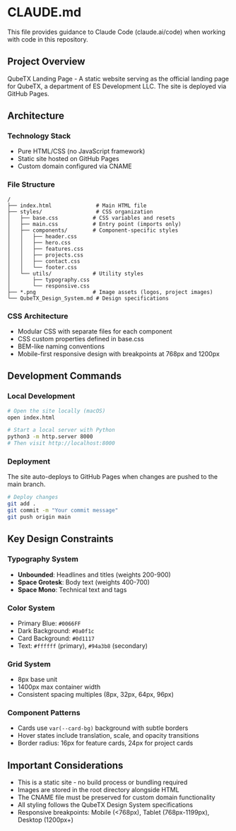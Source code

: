 # CLAUDE.md

This file provides guidance to Claude Code (claude.ai/code) when working with code in this repository.

## Project Overview

QubeTX Landing Page - A static website serving as the official landing page for QubeTX, a department of ES Development LLC. The site is deployed via GitHub Pages.

## Architecture

### Technology Stack
- Pure HTML/CSS (no JavaScript framework)
- Static site hosted on GitHub Pages
- Custom domain configured via CNAME

### File Structure
```
/
├── index.html              # Main HTML file
├── styles/                 # CSS organization
│   ├── base.css           # CSS variables and resets
│   ├── main.css           # Entry point (imports only)
│   ├── components/        # Component-specific styles
│   │   ├── header.css
│   │   ├── hero.css
│   │   ├── features.css
│   │   ├── projects.css
│   │   ├── contact.css
│   │   └── footer.css
│   └── utils/             # Utility styles
│       ├── typography.css
│       └── responsive.css
├── *.png                  # Image assets (logos, project images)
└── QubeTX_Design_System.md # Design specifications
```

### CSS Architecture
- Modular CSS with separate files for each component
- CSS custom properties defined in base.css
- BEM-like naming conventions
- Mobile-first responsive design with breakpoints at 768px and 1200px

## Development Commands

### Local Development
```bash
# Open the site locally (macOS)
open index.html

# Start a local server with Python
python3 -m http.server 8000
# Then visit http://localhost:8000
```

### Deployment
The site auto-deploys to GitHub Pages when changes are pushed to the main branch.

```bash
# Deploy changes
git add .
git commit -m "Your commit message"
git push origin main
```

## Key Design Constraints

### Typography System
- **Unbounded**: Headlines and titles (weights 200-900)
- **Space Grotesk**: Body text (weights 400-700)
- **Space Mono**: Technical text and tags

### Color System
- Primary Blue: `#0066FF`
- Dark Background: `#0a0f1c`
- Card Background: `#0d1117`
- Text: `#ffffff` (primary), `#94a3b8` (secondary)

### Grid System
- 8px base unit
- 1400px max container width
- Consistent spacing multiples (8px, 32px, 64px, 96px)

### Component Patterns
- Cards use `var(--card-bg)` background with subtle borders
- Hover states include translation, scale, and opacity transitions
- Border radius: 16px for feature cards, 24px for project cards

## Important Considerations

- This is a static site - no build process or bundling required
- Images are stored in the root directory alongside HTML
- The CNAME file must be preserved for custom domain functionality
- All styling follows the QubeTX Design System specifications
- Responsive breakpoints: Mobile (<768px), Tablet (768px-1199px), Desktop (1200px+)
